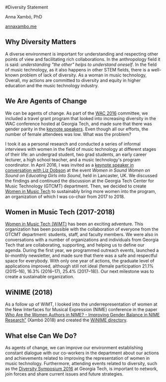 #Diversity Statement

Anna Xambó, PhD 

[annaxambo.me](http://annaxambo.me)

## Why Diversity Matters

A diverse environment is important for understanding and respecting other points of view and facilitating rich collaborations. In the anthropology field it is said: *understanding "the other" helps to understand oneself*. In the field of music technology, as it also happens in other STEM fields, there is a well-known problem of lack of diversity. As a woman in music technology, Overall, my actions are committed to diversity and equity in higher education and the music technology industry. 

## We Are Agents of Change

We can be agents of change. As part of the [WAC 2016](http://webaudio.gatech.edu/) committee, we included a travel grant program that looked into increasing diversity in the WAC conference hosted at Georgia Tech, and made sure that there was gender parity in the [keynote speakers](http://webaudio.gatech.edu/keynotes). Even though all our efforts, the number of female attendees was low. What was the problem?

I took it as a personal research and conducted a series of informal interviews with women in the field of music technology at different stages of their life: an undergrad student, two grad students, an early career lecturer, a high school teacher, and a music technology's program coordinator. In April 2016, I was invited as a [keynote speaker in conversation with Liz Dobson](http://wiswos.bitbucket.org/index.html%3Fp=435.html) at the event *Women in Sound Women on Sound on Educating Girls into Sound*, held in Lancaster, UK. We discussed the findings and continued the discussion at the Georgia Tech Center for Music Technology (GTCMT) department. Then, we decided to create [Women in Music Tech](http://www.gtcmt.gatech.edu/) to sustainably bring more women into the program, an organization of which I was co-chair from 2017 to 2018.

## Women in Music Tech (2017-2018)

[Women in Music Tech (WiMT)](http://www.gtcmt.gatech.edu/womeninmusictech) has been an exciting adventure. This organization has been possible with the collaboration of everyone from the GTCMT department: students, staff, and faculty members. We were also in conversations with a number of organizations and individuals from Georgia Tech that are collaborating, supporting, and helping us to define our agenda. During the first year, we programmed outreach events, launched a bi-monthly newsletter, and made sure that there was a safe and respectful space for everybody. With only one year of actions, the graduate level of applications improved, although still not ideal (female participation 21.1% (2015–16), 16.3% (2016–17), 25.4% (2017–18)). Our next milestone was to create a sustainable organization. 

## WiNIME (2018)

As a follow up of WiMT, I looked into the underrepresentation of women at the New Interfaces for Musical Expression (NIME) conference in the paper [Who Are the Women Authors in NIME? - Improving Gender Balance in NIME Research”](http://annaxambo.me/pub/Xambo_2018_WiNIME.pdf) (Xambó 2018) and created the [WiNIME directory](https://axambo.github.io/directory-of-winime/).

## What else Can We Do?

As agents of change, we can improve our environment establishing constant dialogue with our co-workers in the department about our actions and achievements related to improving the representation of women in music technology. Furthermore, attending events related to diversity, such as the [Diversity Symposium 2016](http://www.diversity.gatech.edu/diversitysymposium) at Georgia Tech, is important to network, join forces and share current issues and future strategies.  
